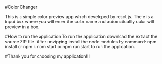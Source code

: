 #Color Changer

This is a simple color preview app which developed by react js.
There is a input box where you will enter the color name and 
automaticallly color will preview in a box.

#How to run the application
To run the application download the extract the source ZIP file.
After unzipping install the node modules by command: npm install or npm i.
npm start or npm run start to run the application.

#Thank you for choosing my application!!!
